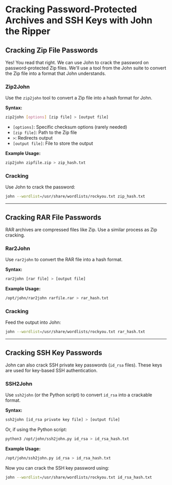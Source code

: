 # Cracking Password-Protected Archives and SSH Keys with John the Ripper

## Cracking Zip File Passwords

Yes! You read that right. We can use John to crack the password on password-protected Zip files. We'll use a tool from the John suite to convert the Zip file into a format that John understands.

### Zip2John

Use the `zip2john` tool to convert a Zip file into a hash format for John.

**Syntax:**

```bash
zip2john [options] [zip file] > [output file]
```

- `[options]`: Specific checksum options (rarely needed)
- `[zip file]`: Path to the Zip file
- `>`: Redirects output
- `[output file]`: File to store the output

**Example Usage:**

```bash
zip2john zipfile.zip > zip_hash.txt
```

### Cracking

Use John to crack the password:

```bash
john --wordlist=/usr/share/wordlists/rockyou.txt zip_hash.txt
```

---

## Cracking RAR File Passwords

RAR archives are compressed files like Zip. Use a similar process as Zip cracking.

### Rar2John

Use `rar2john` to convert the RAR file into a hash format.

**Syntax:**

```bash
rar2john [rar file] > [output file]
```

**Example Usage:**

```bash
/opt/john/rar2john rarfile.rar > rar_hash.txt
```

### Cracking

Feed the output into John:

```bash
john --wordlist=/usr/share/wordlists/rockyou.txt rar_hash.txt
```

---

## Cracking SSH Key Passwords

John can also crack SSH private key passwords (`id_rsa` files). These keys are used for key-based SSH authentication.

### SSH2John

Use `ssh2john` (or the Python script) to convert `id_rsa` into a crackable format.

**Syntax:**

```bash
ssh2john [id_rsa private key file] > [output file]
```

Or, if using the Python script:

```bash
python3 /opt/john/ssh2john.py id_rsa > id_rsa_hash.txt
```

**Example Usage:**

```bash
/opt/john/ssh2john.py id_rsa > id_rsa_hash.txt
```

Now you can crack the SSH key password using:

```bash
john --wordlist=/usr/share/wordlists/rockyou.txt id_rsa_hash.txt
